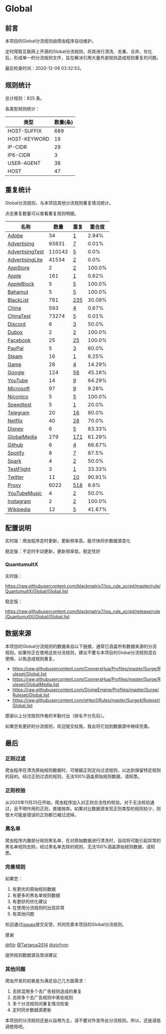 # Global

## 前言

本项目的Global分流规则由爬虫程序自动维护。

定时爬取互联网上开源的Global分流规则，将其进行清洗、去重、合并、优化后，形成单一的分流规则文件，旨在解决引用大量外部规则造成规则重复的问题。




最后检查时间：2020-12-06 03:32:53。

## 规则统计

总计规则：825 条。

各类型规则统计：

| 类型 | 数量(条) |
| ---- | ---- |
| HOST-SUFFIX | 689 |
| HOST-KEYWORD | 19 |
| IP-CIDR | 29 |
| IP6-CIDR | 3 |
| USER-AGENT | 38 |
| HOST | 47 |
## 重复统计

Global分流规则，与本项目其他分流规则重复情况统计。

点击重复数量可以查看重复规则明细。

| 名称 | 数量 | 重复 | 重合度 |
| ---- | ---- | ---- | ------ |
|  [Adobe](https://github.com/blackmatrix7/ios_rule_script/tree/master/rule/QuantumultX/Adobe)    | 34   | [1](https://github.com/blackmatrix7/ios_rule_script/tree/master/rule/QuantumultX/Global/Repeat.list)   |   2.94% |
|  [Advertising](https://github.com/blackmatrix7/ios_rule_script/tree/master/rule/QuantumultX/Advertising)    | 93831   | [7](https://github.com/blackmatrix7/ios_rule_script/tree/master/rule/QuantumultX/Global/Repeat.list)   |   0.01% |
|  [AdvertisingTest](https://github.com/blackmatrix7/ios_rule_script/tree/master/rule/QuantumultX/AdvertisingTest)    | 110142   | [5](https://github.com/blackmatrix7/ios_rule_script/tree/master/rule/QuantumultX/Global/Repeat.list)   |   0.0% |
|  [AdvertisingLite](https://github.com/blackmatrix7/ios_rule_script/tree/master/rule/QuantumultX/AdvertisingLite)    | 41534   | [2](https://github.com/blackmatrix7/ios_rule_script/tree/master/rule/QuantumultX/Global/Repeat.list)   |   0.0% |
|  [AppStore](https://github.com/blackmatrix7/ios_rule_script/tree/master/rule/QuantumultX/AppStore)    | 2   | [2](https://github.com/blackmatrix7/ios_rule_script/tree/master/rule/QuantumultX/Global/Repeat.list)   |   100.0% |
|  [Apple](https://github.com/blackmatrix7/ios_rule_script/tree/master/rule/QuantumultX/Apple)    | 161   | [1](https://github.com/blackmatrix7/ios_rule_script/tree/master/rule/QuantumultX/Global/Repeat.list)   |   0.62% |
|  [AppleBlock](https://github.com/blackmatrix7/ios_rule_script/tree/master/rule/QuantumultX/AppleBlock)    | 5   | [5](https://github.com/blackmatrix7/ios_rule_script/tree/master/rule/QuantumultX/Global/Repeat.list)   |   100.0% |
|  [Bahamut](https://github.com/blackmatrix7/ios_rule_script/tree/master/rule/QuantumultX/Bahamut)    | 5   | [5](https://github.com/blackmatrix7/ios_rule_script/tree/master/rule/QuantumultX/Global/Repeat.list)   |   100.0% |
|  [BlackList](https://github.com/blackmatrix7/ios_rule_script/tree/master/rule/QuantumultX/BlackList)    | 781   | [235](https://github.com/blackmatrix7/ios_rule_script/tree/master/rule/QuantumultX/Global/Repeat.list)   |   30.09% |
|  [China](https://github.com/blackmatrix7/ios_rule_script/tree/master/rule/QuantumultX/China)    | 593   | [4](https://github.com/blackmatrix7/ios_rule_script/tree/master/rule/QuantumultX/Global/Repeat.list)   |   0.67% |
|  [ChinaTest](https://github.com/blackmatrix7/ios_rule_script/tree/master/rule/QuantumultX/ChinaTest)    | 73274   | [5](https://github.com/blackmatrix7/ios_rule_script/tree/master/rule/QuantumultX/Global/Repeat.list)   |   0.01% |
|  [Discord](https://github.com/blackmatrix7/ios_rule_script/tree/master/rule/QuantumultX/Discord)    | 6   | [3](https://github.com/blackmatrix7/ios_rule_script/tree/master/rule/QuantumultX/Global/Repeat.list)   |   50.0% |
|  [Dubox](https://github.com/blackmatrix7/ios_rule_script/tree/master/rule/QuantumultX/Dubox)    | 2   | [2](https://github.com/blackmatrix7/ios_rule_script/tree/master/rule/QuantumultX/Global/Repeat.list)   |   100.0% |
|  [Facebook](https://github.com/blackmatrix7/ios_rule_script/tree/master/rule/QuantumultX/Facebook)    | 25   | [25](https://github.com/blackmatrix7/ios_rule_script/tree/master/rule/QuantumultX/Global/Repeat.list)   |   100.0% |
|  [PayPal](https://github.com/blackmatrix7/ios_rule_script/tree/master/rule/QuantumultX/PayPal)    | 5   | [3](https://github.com/blackmatrix7/ios_rule_script/tree/master/rule/QuantumultX/Global/Repeat.list)   |   60.0% |
|  [Steam](https://github.com/blackmatrix7/ios_rule_script/tree/master/rule/QuantumultX/Steam)    | 16   | [1](https://github.com/blackmatrix7/ios_rule_script/tree/master/rule/QuantumultX/Global/Repeat.list)   |   6.25% |
|  [Game](https://github.com/blackmatrix7/ios_rule_script/tree/master/rule/QuantumultX/Game)    | 28   | [4](https://github.com/blackmatrix7/ios_rule_script/tree/master/rule/QuantumultX/Global/Repeat.list)   |   14.29% |
|  [Google](https://github.com/blackmatrix7/ios_rule_script/tree/master/rule/QuantumultX/Google)    | 124   | [56](https://github.com/blackmatrix7/ios_rule_script/tree/master/rule/QuantumultX/Global/Repeat.list)   |   45.16% |
|  [YouTube](https://github.com/blackmatrix7/ios_rule_script/tree/master/rule/QuantumultX/YouTube)    | 14   | [9](https://github.com/blackmatrix7/ios_rule_script/tree/master/rule/QuantumultX/Global/Repeat.list)   |   64.29% |
|  [Microsoft](https://github.com/blackmatrix7/ios_rule_script/tree/master/rule/QuantumultX/Microsoft)    | 97   | [9](https://github.com/blackmatrix7/ios_rule_script/tree/master/rule/QuantumultX/Global/Repeat.list)   |   9.28% |
|  [Niconico](https://github.com/blackmatrix7/ios_rule_script/tree/master/rule/QuantumultX/Niconico)    | 5   | [5](https://github.com/blackmatrix7/ios_rule_script/tree/master/rule/QuantumultX/Global/Repeat.list)   |   100.0% |
|  [Speedtest](https://github.com/blackmatrix7/ios_rule_script/tree/master/rule/QuantumultX/Speedtest)    | 5   | [1](https://github.com/blackmatrix7/ios_rule_script/tree/master/rule/QuantumultX/Global/Repeat.list)   |   20.0% |
|  [Telegram](https://github.com/blackmatrix7/ios_rule_script/tree/master/rule/QuantumultX/Telegram)    | 20   | [16](https://github.com/blackmatrix7/ios_rule_script/tree/master/rule/QuantumultX/Global/Repeat.list)   |   80.0% |
|  [Netflix](https://github.com/blackmatrix7/ios_rule_script/tree/master/rule/QuantumultX/Netflix)    | 40   | [28](https://github.com/blackmatrix7/ios_rule_script/tree/master/rule/QuantumultX/Global/Repeat.list)   |   70.0% |
|  [Disney](https://github.com/blackmatrix7/ios_rule_script/tree/master/rule/QuantumultX/Disney)    | 6   | [5](https://github.com/blackmatrix7/ios_rule_script/tree/master/rule/QuantumultX/Global/Repeat.list)   |   83.33% |
|  [GlobalMedia](https://github.com/blackmatrix7/ios_rule_script/tree/master/rule/QuantumultX/GlobalMedia)    | 279   | [171](https://github.com/blackmatrix7/ios_rule_script/tree/master/rule/QuantumultX/Global/Repeat.list)   |   61.29% |
|  [Github](https://github.com/blackmatrix7/ios_rule_script/tree/master/rule/QuantumultX/Github)    | 6   | [4](https://github.com/blackmatrix7/ios_rule_script/tree/master/rule/QuantumultX/Global/Repeat.list)   |   66.67% |
|  [Spotify](https://github.com/blackmatrix7/ios_rule_script/tree/master/rule/QuantumultX/Spotify)    | 8   | [7](https://github.com/blackmatrix7/ios_rule_script/tree/master/rule/QuantumultX/Global/Repeat.list)   |   87.5% |
|  [Spark](https://github.com/blackmatrix7/ios_rule_script/tree/master/rule/QuantumultX/Spark)    | 4   | [2](https://github.com/blackmatrix7/ios_rule_script/tree/master/rule/QuantumultX/Global/Repeat.list)   |   50.0% |
|  [TestFlight](https://github.com/blackmatrix7/ios_rule_script/tree/master/rule/QuantumultX/TestFlight)    | 3   | [1](https://github.com/blackmatrix7/ios_rule_script/tree/master/rule/QuantumultX/Global/Repeat.list)   |   33.33% |
|  [Twitter](https://github.com/blackmatrix7/ios_rule_script/tree/master/rule/QuantumultX/Twitter)    | 11   | [10](https://github.com/blackmatrix7/ios_rule_script/tree/master/rule/QuantumultX/Global/Repeat.list)   |   90.91% |
|  [Proxy](https://github.com/blackmatrix7/ios_rule_script/tree/master/rule/QuantumultX/Proxy)    | 6022   | [518](https://github.com/blackmatrix7/ios_rule_script/tree/master/rule/QuantumultX/Global/Repeat.list)   |   8.6% |
|  [YouTubeMusic](https://github.com/blackmatrix7/ios_rule_script/tree/master/rule/QuantumultX/YouTubeMusic)    | 4   | [2](https://github.com/blackmatrix7/ios_rule_script/tree/master/rule/QuantumultX/Global/Repeat.list)   |   50.0% |
|  [Instagram](https://github.com/blackmatrix7/ios_rule_script/tree/master/rule/QuantumultX/Instagram)    | 2   | [2](https://github.com/blackmatrix7/ios_rule_script/tree/master/rule/QuantumultX/Global/Repeat.list)   |   100.0% |
|  [Wikipedia](https://github.com/blackmatrix7/ios_rule_script/tree/master/rule/QuantumultX/Wikipedia)    | 12   | [5](https://github.com/blackmatrix7/ios_rule_script/tree/master/rule/QuantumultX/Global/Repeat.list)   |   41.67% |
## 配置说明

实时版：爬虫程序定时更新，更新频率高，能尽快同步数据源变化

稳定版：不定时手动更新，更新频率低，稳定性好

### QuantumultX 
实时版：

https://raw.githubusercontent.com/blackmatrix7/ios_rule_script/master/rule/QuantumultX/Global/Global.list

稳定版：

https://raw.githubusercontent.com/blackmatrix7/ios_rule_script/release/rule/QuantumultX/Global/Global.list

## 数据来源

本项目的Global分流规则的数据来自以下链接，通常已涵盖所有数据来源的分流规则。如果你正在使用这些分流规则，建议不要与本项目的Global分流规则混合使用，以免造成规则重复。

- https://raw.githubusercontent.com/ConnersHua/Profiles/master/Surge/Ruleset/Global.list
- https://raw.githubusercontent.com/ConnersHua/Profiles/master/Surge/Ruleset/GlobalMedia.list
- https://raw.githubusercontent.com/DivineEngine/Profiles/master/Surge/Ruleset/Global.list
- https://raw.githubusercontent.com/eHpo1/Rules/master/Surge4/Ruleset/Global.list


感谢以上分流规则作者的辛勤付出（排名不分先后）。

如果您有更好的分流规则，欢迎提交给我，我会将它加到数据源中继续完善。

## 最后

### 正则过滤

爬虫程序在清洗原始规则数据时，可根据正则定向过滤规则，以达到保留特定规则的目的。经过正则过滤的规则，无法100%涵盖原始规则数据，请知悉。

### 正则校验

从2020年11月25日开始，爬虫程序加入对正则合法性的校验。对于无法校验通过，且不明作用的正则，直接抛弃。如果对比数据源发现正则类型的规则较少，则很大可能是错误的正则都已被过滤掉。

### 黑名单

爬虫程序内置部分规则黑名单，在对原始数据进行清洗时，自动将可能引起异常的黑名单规则去除。经过黑名单去除的规则，无法100%涵盖原始规则数据，请知悉。

### 完善规则

如果您：

1. 有更优的原始规则数据
2. 有更多的黑名单规则数据
3. 有更好的优化建议
4. 在使用分流规则时出现异常
5. 有其他问题

欢迎通过[issues](https://github.com/blackmatrix7/ios_rule_script/issues/new)提交反馈，共同完善本项目的Global分流规则。

感谢

[@fiiir](https://github.com/fiiir) [@Tartarus2014](https://github.com/Tartarus2014) [@zjcfynn](https://github.com/zjcfynn) 

提供规则数据源及改进建议

### 其他问题

爬虫开发的初衷是为满足自己几方面需求：

1. 去除混用多个去广告规则造成的重复
2. 去除多个去广告规则中某些规则
3. 多个分流规则间重复情况检查
4. 定时同步数据源更新

本项目的分流规则还是以自用为主，请不要对外宣传此分流规则。所以，还是请低调使用吧。